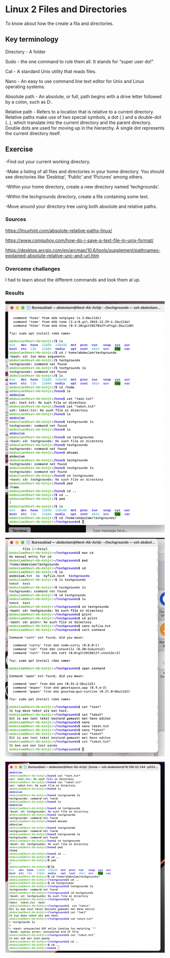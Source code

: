# Linux 2 Files and Directories
To know about how the create a fila and directories.


## Key terminology
Directory - A folder

Sudo - the one command to rule them all. It stands for “super user do!”

Cat - A standard Unix utility that reads files.

Nano - An easy to use command line text editor for Unix and Linux operating systems.

Absolute path - An absolute, or full, path begins with a drive letter followed by a colon, such as D:.

Relative path - Refers to a location that is relative to a current directory. Relative paths make use of two special symbols, a dot (.) and a double-dot (..), which translate into the current directory and the parent directory. Double dots are used for moving up in the hierarchy. A single dot represents the current directory itself.

## Exercise

-Find out your current working directory.

-Make a listing of all files and directories in your home directory. You should see directories like ‘Desktop’, ‘Public’ and ‘Pictures’ among others.

-Within your home directory, create a new directory named ‘techgrounds’.

-Within the techgrounds directory, create a file containing some text.

-Move around your directory tree using both absolute and relative paths.

### Sources
https://linuxhint.com/absolute-relative-paths-linux/

https://www.compuhoy.com/how-do-i-save-a-text-file-in-unix-format/

https://desktop.arcgis.com/en/arcmap/10.6/tools/supplement/pathnames-explained-absolute-relative-unc-and-url.htm




### Overcome challanges

I had to learn about the different commands and look them al up.

### Results
![SCHREENSHOT](../00_includes/Linux2.png)

![SCHREENSHOT](../00_includes/linux22.png)

![SCHREENSHOT](../00_includes/linux222.png)